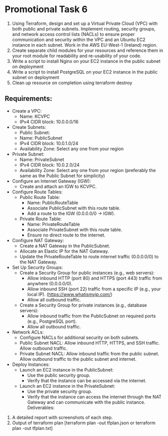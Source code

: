 # Promotional Task 6

1. Using Terraform, design and set up a Virtual Private Cloud (VPC) with both public and private subnets. Implement routing, security groups, and network access control lists (NACLs) to ensure proper communication and security within the VPC and an Ubuntu EC2 instance in each subnet. Work in the AWS EU-West-1 (Ireland) region.
2. Create separate child modules for your resources and reference them in your root module for readability and re-usability of your code.
3. Write a script to install Nginx on your EC2 instance in the public subnet on deployment
4. Write a script to install PostgreSQL on your EC2 instance in the public subnet on deployment
5. Clean up resource on completion using terraform destroy

## Requirements:

- Create a VPC:
  - Name: KCVPC
  - IPv4 CIDR block: 10.0.0.0/16
- Create Subnets:
  - Public Subnet:
  - Name: PublicSubnet
  - IPv4 CIDR block: 10.0.1.0/24
  - Availability Zone: Select any one from your region
- Private Subnet:
  - Name: PrivateSubnet
  - IPv4 CIDR block: 10.0.2.0/24
  - Availability Zone: Select any one from your region (preferably the same as the Public Subnet for simplicity)
- Configure an Internet Gateway (IGW):
  - Create and attach an IGW to KCVPC.
- Configure Route Tables:
  - Public Route Table:
    - Name: PublicRouteTable
    - Associate PublicSubnet with this route table.
    - Add a route to the IGW (0.0.0.0/0 -> IGW).
  - Private Route Table:
    - Name: PrivateRouteTable
    - Associate PrivateSubnet with this route table.
    - Ensure no direct route to the internet.
- Configure NAT Gateway:
  - Create a NAT Gateway in the PublicSubnet.
  - Allocate an Elastic IP for the NAT Gateway.
  - Update the PrivateRouteTable to route internet traffic (0.0.0.0/0) to the NAT Gateway.
- Set Up Security Groups:
  - Create a Security Group for public instances (e.g., web servers):
    - Allow inbound HTTP (port 80) and HTTPS (port 443) traffic from anywhere (0.0.0.0/0).
    - Allow inbound SSH (port 22) traffic from a specific IP (e.g., your local IP). (<https://www.whatismyip.com/>)
    - Allow all outbound traffic.
  - Create a Security Group for private instances (e.g., database servers):
    - Allow inbound traffic from the PublicSubnet on required ports (e.g., PostgreSQL port).
    - Allow all outbound traffic.
- Network ACLs:
  - Configure NACLs for additional security on both subnets.
  - Public Subnet NACL: Allow inbound HTTP, HTTPS, and SSH traffic. Allow outbound traffic.
  - Private Subnet NACL: Allow inbound traffic from the public subnet. Allow outbound traffic to the public subnet and internet.
- Deploy Instances:
  - Launch an EC2 instance in the PublicSubnet:
    - Use the public security group.
    - Verify that the instance can be accessed via the internet.
  - Launch an EC2 instance in the PrivateSubnet:
    - Use the private security group.
    - Verify that the instance can access the internet through the NAT Gateway and can communicate with the public instance.
Deliverables:

1. A detailed report with screenshots of each step.
2. Output of terraform plan [terraform plan -out tfplan.json or terraform plan -out tfplan.txt]
